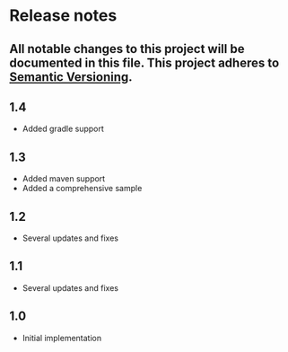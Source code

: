 # Release notes
All notable changes to this project will be documented in this file.
This project adheres to [Semantic Versioning](http://semver.org/).
---

## 1.4
- Added gradle support

## 1.3
- Added maven support
- Added a comprehensive sample

## 1.2
- Several updates and fixes

## 1.1
- Several updates and fixes

## 1.0
- Initial implementation